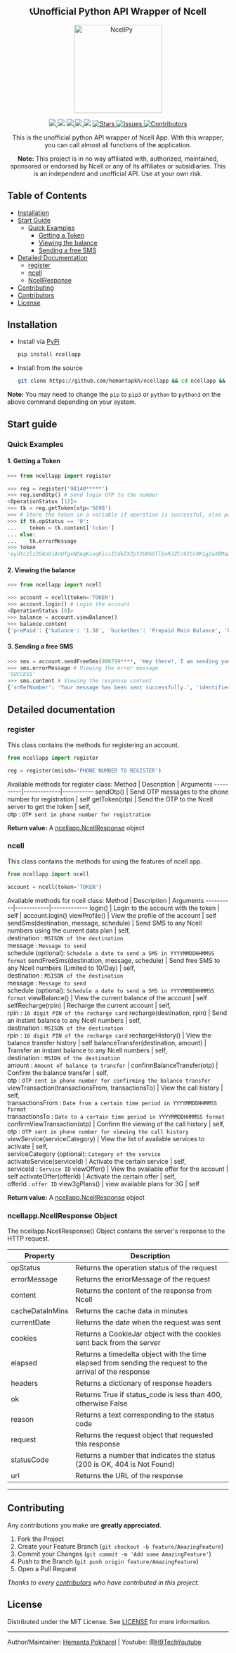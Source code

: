 
<h2 align='center'>📞Unofficial Python API Wrapper of Ncell</h2>
<p align="center">
<img src="images/ncellpy.jpg" align="center" height=200 alt="NcellPy" />
</p>
<p align="center">
<a href="https://pypi.org/ncellapp">
<img src='https://img.shields.io/pypi/v/ncellapp.svg'>
</a>
<a>
<img src="https://img.shields.io/badge/platform-cross-blue">
</a>
<a href="https://pypi.org/ncellapp">
<img src='https://img.shields.io/pypi/pyversions/ncellapp.svg'>
</a>
<a href="https://pypi.org/ncellapp">
<img src='https://pepy.tech/badge/ncellapp'>
</a>
<img src='https://visitor-badge.laobi.icu/badge?page_id=hemantapkh.ncellapp'>
<a href="https://github.com/hemantapkh/ncellapp/stargazers">
<img src="https://img.shields.io/github/stars/hemantapkh/ncellapp" alt="Stars"/>
</a>
<a href="https://github.com/hemantapkh/ncellapp/issues">
<img src="https://img.shields.io/github/issues/hemantapkh/ncellapp" alt="Issues"/>
</a>
<a href="https://github.com/hemantapkh/ncellapp/graphs/contributors">
<img src="https://img.shields.io/github/contributors/hemantapkh/ncellapp.svg" alt="Contributors" />
</a>

<p align="center">
This is the unofficial python API wrapper of Ncell App. With this wrapper, you can call almost all functions of the application.
<p align="center">
<b>Note:</b> This project is in no way affiliated with, authorized, maintained, sponsored or endorsed by Ncell or any of its affiliates or subsidiaries. This is an independent and unofficial API. Use at your own risk.

## Table of Contents
- [Installation](#installation)
- [Start Guide](#start-guide)
   - [Quick Examples](#quick-examples)    
     - [Getting a Token](#1-getting-a-token)
     - [Viewing the balance](#2-viewing-the-balance)
     - [Sending a free SMS](#3-sending-a-free-sms)
- [Detailed Documentation](#detailed-documentation)
   - [register](#register)      
   - [ncell](#ncell)
   - [NcellResponse](#ncellappncellresponse-object)
- [Contributing](#contributing)
- [Contributors](#contributors)
- [License](#license)

## Installation
- Install via [PyPi](https://www.pypi.org/project/ncellapp)
    ```bash
    pip install ncellapp
    ```

- Install from the source
    ```bash
    git clone https://github.com/hemantapkh/ncellapp && cd ncellapp && python setup.py sdist && pip install dist/*
    ```
**Note:** You may need to change the `pip` to `pip3` or `python` to `python3` on the above command depending on your system.

## Start guide

### Quick Examples

#### 1. Getting a Token

```python
>>> from ncellapp import register

>>> reg = register('98140*****')
>>> reg.sendOtp() # Send login OTP to the number
<OperationStatus [12]>
>>> tk = reg.getToken(otp='5698')
>>> # Store the token in a variable if operation is successful, else print the error message
>>> if tk.opStatus == '0': 
...    token = tk.content['token']
... else:
...    tk.errorMessage
>>> token
'eydtc2lzZG4nOiAnOTgxNDAqKioqKicsICdkZXZpY2VDbGllbnRJZCc6ICc0K1g2aXBMa2M3aFJjc1RNTmxIZ29weXFaWkJmUHBYcHBRbEg4cnNPSWFqRjBOcFhKMlZldUE3cmpIWXVEOHJ5J30='
```

#### 2. Viewing the balance
```python
>>> from ncellapp import ncell

>>> account = ncell(token='TOKEN')
>>> account.login() # Login the account
<OperationStatus [0]> 
>>> balance = account.viewBalance()
>>> balance.content
{'prePaid': {'balance': '1.38', 'bucketDes': 'Prepaid Main Balance', 'balanceChange': '2000', 'validity': '2037-01-01', 'unit': 'Rs.', 'unitPosition': 'PREFIX'}, 'notification': {'name': 'Balance Notification', 'descrption': 'Your account balance is less than Rs. 16  ', 'imageUrl': '/mc/images/1.jpg', 'actionUrl': '/mc/images/1.jpg', 'isActionable': 'Y'}}
```

#### 3. Sending a free SMS
```python
>>> sms = account.sendFreeSms(980799****, 'Hey there!, I am sending you an SMS with Python!')
>>> sms.errorMessage # Viewing the error message
'SUCCESS'
>>> sms.content # Viewing the response content
{'srRefNumber': 'Your message has been sent successfully.', 'identifier': 'SENDSMS'}
```

## Detailed documentation


### register
This class contains the methods for registering an account.
```python
from ncellapp import register

reg = register(msisdn='PHONE NUMBER TO REGISTER')
```
Available methods for register class:
 Method   | Description | Arguments 
----------|-------------|-----------
sendOtp()  | Send OTP messages to the phone number for registration | self 
getToken(otp)     | Send the OTP to the Ncell server to get the token | self,<br>otp : `OTP sent in phone number for registration` 

**Return value:** A [ncellapp.NcellResponse](#ncellappncellresponse-object) object

### ncell
This class contains the methods for using the features of ncell app.
```python
from ncellapp import ncell

account = ncell(token='TOKEN')
```
Available methods for ncell class:
 Method   | Description  | Arguments
----------|------------|-------------
login()   | Login to the account with the token | self | account.login()
viewProfile() | View the profile of the account | self 
sendSms(destination, message, schedule) | Send SMS to any Ncell numbers using the current data plan | self, <br>destination : `MSISDN of the destination`<br> message : `Message to send`<br> schedule (optional): `Schedule a date to send a SMS in YYYYMMDDHHMMSS format`
sendFreeSms(destination, message, schedule) | Send free SMS to any Ncell numbers (Limited to 10/Day) |  self, <br>destination : `MSISDN of the destination`<br> message : `Message to send`<br> schedule (optional): `Schedule a date to send a SMS in YYYYMMDDHHMMSS format`
viewBalance() | View the current balance of the account | self
selfRecharge(rpin) | Recharge the current account | self,<br>rpin : `16 digit PIN of the recharge card`
recharge(destination, rpin) | Send an instant balance to any Ncell numbers | self, <br>destination : `MSISDN of the destination`<br>rpin : `16 digit PIN of the recharge card`
rechargeHistory() | View the balance transfer history | self
balanceTransfer(destination, amount) | Transfer an instant balance to any Ncell numbers | self, <br>destination : `MSIDN of the destination`<br>amount : `Amount of balance to transfer` | 
confirmBalanceTransfer(otp) | Confirm the balance transfer | self, <br>otp : `OTP sent in phone number for confirming the balance transfer`
viewTransaction(transactionsFrom, transactionsTo) | View the call history | self,<br>transactionsFrom : `Date from a certain time period in YYYYMMDDHHMMSS format`<br>transactionsTo : `Date to a certain time period in YYYYMMDDHHMMSS format`
confirmViewTransaction(otp) | Confirm the viewing of the call history | self, <br>otp : `OTP sent in phone number for viewing the call history`
viewService(serviceCategory) | View the list of available services to activate | self,<br>serviceCategory (optional): `Category of the service` 
activateService(serviceId) | Activate the certain service | self,<br>serviceId : `Service ID`
viewOffer() | View the available offer for the account | self
activateOffer(offerId) | Activate the certain offer | self,<br>offerId : `offer ID`
view3gPlans() | view available plans for 3G | self

**Return value:** A [ncellapp.NcellResponse](#ncellappncellresponse-object) object

### ncellapp.NcellResponse Object
The ncellapp.NcellResponse() Object contains the server's response to the HTTP request.

Property   | Description
----------|-------------
opStatus   | Returns the operation status of the request
errorMessage | Returns the errorMessage of the request
content | Returns the content of the response from Ncell
cacheDataInMins | Returns the cache data in minutes
currentDate | Returns the date when the request was sent
cookies | Returns a CookieJar object with the cookies sent back from the server
elapsed | Returns a timedelta object with the time elapsed from sending the request to the arrival of the response
headers | Returns a dictionary of response headers
ok | Returns True if status_code is less than 400, otherwise False
reason | Returns a text corresponding to the status code
request | Returns the request object that requested this response
statusCode | Returns a number that indicates the status (200 is OK, 404 is Not Found)
url | Returns the URL of the response

----

## Contributing

Any contributions you make are **greatly appreciated**.

1. Fork the Project
2. Create your Feature Branch (`git checkout -b feature/AmazingFeature`)
3. Commit your Changes (`git commit -m 'Add some AmazingFeature'`)
4. Push to the Branch (`git push origin feature/AmazingFeature`)
5. Open a Pull Request


*Thanks to every [contributors](https://github.com/hemantapkh/ncellapp/graphs/contributors) who have contributed in this project.*

## License

Distributed under the MIT License. See [LICENSE](https://github.com/hemantapkh/ncellapp/blob/main/LICENSE) for more information.

-----
Author/Maintainer: [Hemanta Pokharel](https://github.com/hemantapkh/) | Youtube: [@H9TechYoutube](https://youtube.com/h9techyoutube)
